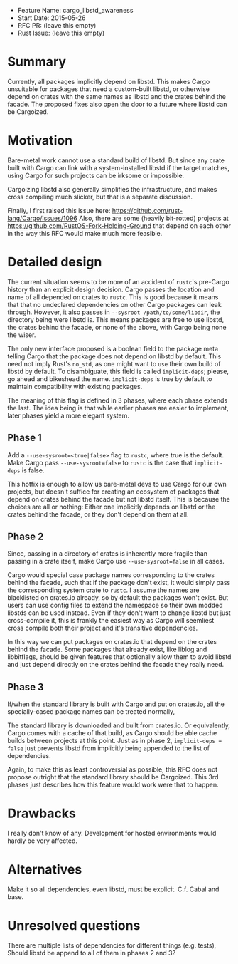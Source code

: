 - Feature Name: cargo_libstd_awareness
- Start Date: 2015-05-26
- RFC PR: (leave this empty)
- Rust Issue: (leave this empty)

# Summary

Currently, all packages implicitly depend on libstd. This makes Cargo unsuitable for packages that
need a custom-built libstd, or otherwise depend on crates with the same names as libstd and the
crates behind the facade. The proposed fixes also open the door to a future where libstd can be
Cargoized.

# Motivation

Bare-metal work cannot use a standard build of libstd. But since any crate built with Cargo can link
with a system-installed libstd if the target matches, using Cargo for such projects can be irksome
or impossible.

Cargoizing libstd also generally simplifies the infrastructure, and makes cross compiling much
slicker, but that is a separate discussion.

Finally, I first raised this issue here: https://github.com/rust-lang/Cargo/issues/1096 Also, there
are some (heavily bit-rotted) projects at https://github.com/RustOS-Fork-Holding-Ground that depend
on each other in the way this RFC would make much more feasible.

# Detailed design

The current situation seems to be more of an accident of `rustc`'s pre-Cargo history than an
explicit design decision. Cargo passes the location and name of all depended on crates to `rustc`.
This is good because it means that that no undeclared dependencies on other Cargo packages can leak
through. However, it also passes in `--sysroot /path/to/some/libdir`, the directory being were
libstd is. This means packages are free to use libstd, the crates behind the facade, or none of the
above, with Cargo being none the wiser.

The only new interface proposed is a boolean field to the package meta telling Cargo that the
package does not depend on libstd by default. This need not imply Rust's `no_std`, as one might want
to `use` their own build of libstd by default. To disambiguate, this field is called
`implicit-deps`; please, go ahead and bikeshead the name. `implicit-deps` is true by default to
maintain compatibility with existing packages.

The meaning of this flag is defined in 3 phases, where each phase extends the last. The idea being
is that while earlier phases are easier to implement, later phases yield a more elegant system.

## Phase 1

Add a `--use-sysroot=<true|false>` flag to `rustc`, where true is the default. Make Cargo pass
`--use-sysroot=false` to `rustc` is the case that `implicit-deps` is false.

This hotfix is enough to allow us bare-metal devs to use Cargo for our own projects, but doesn't
suffice for creating an ecosystem of packages that depend on crates behind the facade but not libstd
itself. This is because the choices are all or nothing: Either one implicitly depends on libstd or
the crates behind the facade, or they don't depend on them at all.

## Phase 2

Since, passing in a directory of crates is inherently more fragile than passing in a crate itself,
make Cargo use `--use-sysroot=false` in all cases.

Cargo would special case package names corresponding to the crates behind the facade, such that if
the package don't exist, it would simply pass the corresponding system crate to `rustc`. I assume
the names are blacklisted on crates.io already, so by default the packages won't exist. But users
can use config files to extend the namespace so their own modded libstds can be used instead. Even
if they don't want to change libstd but just cross-compile it, this is frankly the easiest way as
Cargo will seemliest cross compile both their project and it's transitive dependencies.

In this way we can put packages on crates.io that depend on the crates behind the facade. Some
packages that already exist, like liblog and libbitflags, should be given features that optionally
allow them to avoid libstd and just depend directly on the crates behind the facade they really
need.

## Phase 3

If/when the standard library is built with Cargo and put on crates.io, all the specially-cased
package names can be treated normally,

The standard library is downloaded and built from crates.io. Or equivalently, Cargo comes with a
cache of that build, as Cargo should be able cache builds between projects at this point. Just as in
phase 2, `implicit-deps = false` just prevents libstd from implicitly being appended to the list of
dependencies.

Again, to make this as least controversial as possible, this RFC does not propose outright that the
standard library should be Cargoized. This 3rd phases just describes how this feature would work
were that to happen.

# Drawbacks

I really don't know of any. Development for hosted environments would hardly be very affected.

# Alternatives

Make it so all dependencies, even libstd, must be explicit. C.f. Cabal and base.

# Unresolved questions

There are multiple lists of dependencies for different things (e.g. tests), Should libstd be append
to all of them in phases 2 and 3?
